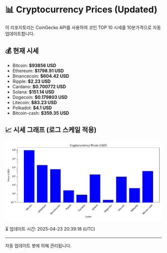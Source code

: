 
# 📊 Cryptocurrency Prices (Updated)

이 리포지토리는 CoinGecko API를 사용하여 코인 TOP 10 시세를 10분가격으로 자동 업데이트합니다.

## 💰 현재 시세
- Bitcoin: **$93856 USD**
- Ethereum: **$1798.91 USD**
- Binancecoin: **$604.42 USD**
- Ripple: **$2.23 USD**
- Cardano: **$0.700772 USD**
- Solana: **$151.14 USD**
- Dogecoin: **$0.179803 USD**
- Litecoin: **$83.23 USD**
- Polkadot: **$4.1 USD**
- Bitcoin-cash: **$359.35 USD**

## 📈 시세 그래프 (로그 스케일 적용)
![Crypto Prices](crypto_prices.png)

⏳ 업데이트 시간: 2025-04-23 20:39:18 (UTC)

---
자동 업데이트 봇에 의해 관리됩니다.
